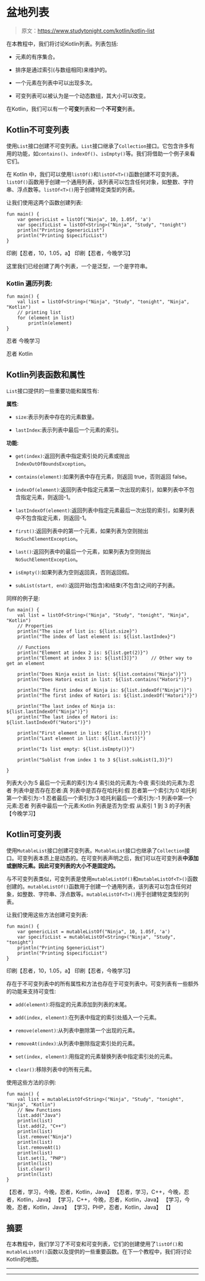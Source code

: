 # 盆地列表

> 原文：<https://www.studytonight.com/kotlin/kotlin-list>

在本教程中，我们将讨论Kotlin列表。列表包括:

*   元素的有序集合。

*   排序是通过索引(与数组相同)来维护的。

*   一个元素在列表中可以出现多次。

*   可变列表可以被认为是一个动态数组，其大小可以改变。

在Kotlin，我们可以有一个**可变**列表和一个**不可变**列表。

## Kotlin不可变列表

使用`List`接口创建不可变列表。`List`接口继承了`Collection`接口。它包含许多有用的功能，如`contains()`、`indexOf()`、`isEmpty()`等。我们将借助一个例子来看它们。

在 Kotlin 中，我们可以使用`listOf()`和`listOf<T>()`函数创建不可变列表。`listOf()`函数用于创建一个通用列表，该列表可以包含任何对象，如整数、字符串、浮点数等。`listOf<T>()`用于创建特定类型的列表。

让我们使用这两个函数创建列表:

```
fun main() {
    var genericList = listOf("Ninja", 10, 1.05f, 'a')
    var specificList = listOf<String>("Ninja", "Study", "tonight")
    println("Printing $genericList")
    println("Printing $specificList")
}
```

印刷【忍者，10，1.05，a】
印刷【忍者，今晚学习】

这里我们已经创建了两个列表，一个是泛型，一个是字符串。

### Kotlin 遍历列表:

```
fun main() {
    val list = listOf<String>("Ninja", "Study", "tonight", "Ninja", "Kotlin")
    // printing list
    for (element in list)
        println(element)
}
```

忍者
今晚学习

忍者
Kotlin

## Kotlin列表函数和属性

`List`接口提供的一些重要功能和属性有:

**属性**:

*   `size`:表示列表中存在的元素数量。

*   `lastIndex`:表示列表中最后一个元素的索引。

**功能**:

*   `get(index)`:返回列表中指定索引处的元素或抛出`IndexOutOfBoundsException`。

*   `contains(element)`:如果列表中存在元素，则返回 true，否则返回 false。

*   `indexOf(element)`:返回列表中指定元素第一次出现的索引，如果列表中不包含指定元素，则返回-1。

*   `lastIndexOf(element)`:返回列表中指定元素最后一次出现的索引，如果列表中不包含指定元素，则返回-1。

*   `first()`:返回列表中的第一个元素，如果列表为空则抛出`NoSuchElementException`。

*   `last()`:返回列表中的最后一个元素，如果列表为空则抛出`NoSuchElementException`。

*   `isEmpty()`:如果列表为空则返回真，否则返回假。

*   `subList(start, end)`:返回开始(包含)和结束(不包含)之间的子列表。

同样的例子是:

```
fun main() {
    val list = listOf<String>("Ninja", "Study", "tonight", "Ninja", "Kotlin")
    // Properties
    println("The size of list is: ${list.size}")
    println("The index of last element is: ${list.lastIndex}")

    // Functions
    println("Element at index 2 is: ${list.get(2)}")
    println("Element at index 3 is: ${list[3]}")     // Other way to get an element

    println("Does Ninja exist in list: ${list.contains("Ninja")}")
    println("Does Hatori exist in list: ${list.contains("Hatori")}")

    println("The first index of Ninja is: ${list.indexOf("Ninja")}")
    println("The first index of Hatori is: ${list.indexOf("Hatori")}")

    println("The last index of Ninja is: ${list.lastIndexOf("Ninja")}")
    println("The last index of Hatori is: ${list.lastIndexOf("Hatori")}")

    println("First element in list: ${list.first()}")
    println("Last element in list: ${list.last()}")

    println("Is list empty: ${list.isEmpty()}")

    println("Sublist from index 1 to 3 ${list.subList(1,3)}")

}
```

列表大小为:5
最后一个元素的索引为:4
索引处的元素为:今夜
索引处的元素为:忍者
列表中是否存在忍者:真
列表中是否存在哈托利:假
忍者第一个索引为:0
哈托利第一个索引为:-1
忍者最后一个索引为:3
哈托利最后一个索引为:-1
列表中第一个元素:忍者
列表中最后一个元素:Kotlin
列表是否为空:假
从索引 1 到 3 的子列表【今晚学习】

## Kotlin可变列表

使用`MutableList`接口创建可变列表。`MutableList`接口也继承了`Collection`接口。可变列表本质上是动态的。在可变列表声明之后，我们可以在可变列表**中添加或删除元素。因此可变列表的大小不是固定的。**

与不可变列表类似，可变列表是使用`mutableListOf()`和`mutableListOf<T>()`函数创建的。`mutableListOf()`函数用于创建一个通用列表，该列表可以包含任何对象，如整数、字符串、浮点数等。`mutableListOf<T>()`用于创建特定类型的列表。

让我们使用这些方法创建可变列表:

```
fun main() {
    var genericList = mutableListOf("Ninja", 10, 1.05f, 'a')
    var specificList = mutableListOf<String>("Ninja", "Study", "tonight")
    println("Printing $genericList")
    println("Printing $specificList")
}
```

印刷【忍者，10，1.05，a】
印刷【忍者，今晚学习】

存在于不可变列表中的所有属性和方法也存在于可变列表中。可变列表有一些额外的功能来支持可变性:

*   `add(element)`:将指定的元素添加到列表的末尾。

*   `add(index, element)`:在列表中指定的索引处插入一个元素。

*   `remove(element)`:从列表中删除第一个出现的元素。

*   `removeAt(index)`:从列表中删除指定索引处的元素。

*   `set(index, element)`:用指定的元素替换列表中指定索引处的元素。

*   `clear()`:移除列表中的所有元素。

使用这些方法的示例:

```
fun main() {
    val list = mutableListOf<String>("Ninja", "Study", "tonight", "Ninja", "Kotlin")
    // New Functions
    list.add("Java")
    println(list)
    list.add(2, "C++")
    println(list)
    list.remove("Ninja")
    println(list)
    list.removeAt(1)
    println(list)
    list.set(1, "PHP")
    println(list)
    list.clear()
    println(list)
}
```

【忍者，学习，今晚，忍者，Kotlin，Java】
【忍者，学习，C++，今晚，忍者，Kotlin，Java】
【学习，C++，今晚，忍者，Kotlin，Java】
【学习，今晚，忍者，Kotlin，Java】
【学习，PHP，忍者，Kotlin，Java】
【】

## 摘要

在本教程中，我们学习了不可变和可变列表，它们的创建使用了`listOf()`和`mutableListOf()`函数以及提供的一些重要函数。在下一个教程中，我们将讨论Kotlin的地图。

* * *

* * *